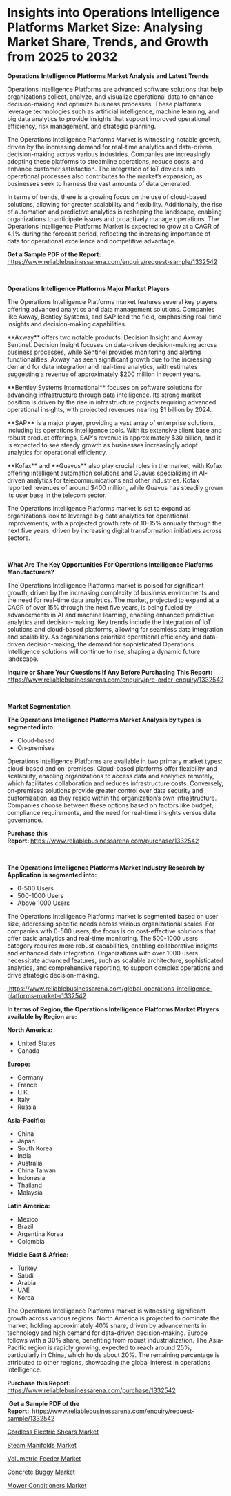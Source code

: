 <p><h1>Insights into Operations Intelligence Platforms Market Size: Analysing Market Share, Trends, and Growth from 2025 to 2032</h1></p><p><strong>Operations Intelligence Platforms Market Analysis and Latest Trends</strong></p>
<p><p>Operations Intelligence Platforms are advanced software solutions that help organizations collect, analyze, and visualize operational data to enhance decision-making and optimize business processes. These platforms leverage technologies such as artificial intelligence, machine learning, and big data analytics to provide insights that support improved operational efficiency, risk management, and strategic planning.</p><p>The Operations Intelligence Platforms Market is witnessing notable growth, driven by the increasing demand for real-time analytics and data-driven decision-making across various industries. Companies are increasingly adopting these platforms to streamline operations, reduce costs, and enhance customer satisfaction. The integration of IoT devices into operational processes also contributes to the market’s expansion, as businesses seek to harness the vast amounts of data generated.</p><p>In terms of trends, there is a growing focus on the use of cloud-based solutions, allowing for greater scalability and flexibility. Additionally, the rise of automation and predictive analytics is reshaping the landscape, enabling organizations to anticipate issues and proactively manage operations. The Operations Intelligence Platforms Market is expected to grow at a CAGR of 4.1% during the forecast period, reflecting the increasing importance of data for operational excellence and competitive advantage.</p></p>
<p><strong>Get a Sample PDF of the Report:&nbsp;</strong> <a href="https://www.reliablebusinessarena.com/enquiry/request-sample/1332542?utm_campaign=3546&utm_medium=2&utm_source=Github&utm_content=ia&utm_term=24032025&utm_id=operations-intelligence-platforms">https://www.reliablebusinessarena.com/enquiry/request-sample/1332542</a></p>
<p>&nbsp;</p>
<p><strong>Operations Intelligence Platforms Major Market Players</strong></p>
<p><p>The Operations Intelligence Platforms market features several key players offering advanced analytics and data management solutions. Companies like Axway, Bentley Systems, and SAP lead the field, emphasizing real-time insights and decision-making capabilities.</p><p>**Axway** offers two notable products: Decision Insight and Axway Sentinel. Decision Insight focuses on data-driven decision-making across business processes, while Sentinel provides monitoring and alerting functionalities. Axway has seen significant growth due to the increasing demand for data integration and real-time analytics, with estimates suggesting a revenue of approximately $200 million in recent years.</p><p>**Bentley Systems International** focuses on software solutions for advancing infrastructure through data intelligence. Its strong market position is driven by the rise in infrastructure projects requiring advanced operational insights, with projected revenues nearing $1 billion by 2024.</p><p>**SAP** is a major player, providing a vast array of enterprise solutions, including its operations intelligence tools. With its extensive client base and robust product offerings, SAP's revenue is approximately $30 billion, and it is expected to see steady growth as businesses increasingly adopt analytics for operational efficiency.</p><p>**Kofax** and **Guavus** also play crucial roles in the market, with Kofax offering intelligent automation solutions and Guavus specializing in AI-driven analytics for telecommunications and other industries. Kofax reported revenues of around $400 million, while Guavus has steadily grown its user base in the telecom sector.</p><p>The Operations Intelligence Platforms market is set to expand as organizations look to leverage big data analytics for operational improvements, with a projected growth rate of 10-15% annually through the next five years, driven by increasing digital transformation initiatives across sectors.</p></p>
<p>&nbsp;</p>
<p><strong>What Are The Key Opportunities For Operations Intelligence Platforms Manufacturers?</strong></p>
<p><p>The Operations Intelligence Platforms market is poised for significant growth, driven by the increasing complexity of business environments and the need for real-time data analytics. The market, projected to expand at a CAGR of over 15% through the next five years, is being fueled by advancements in AI and machine learning, enabling enhanced predictive analytics and decision-making. Key trends include the integration of IoT solutions and cloud-based platforms, allowing for seamless data integration and scalability. As organizations prioritize operational efficiency and data-driven decision-making, the demand for sophisticated Operations Intelligence solutions will continue to rise, shaping a dynamic future landscape.</p></p>
<p><strong>Inquire or Share Your Questions If Any Before Purchasing This Report:</strong> <a href="https://www.reliablebusinessarena.com/enquiry/pre-order-enquiry/1332542?utm_campaign=3546&utm_medium=2&utm_source=Github&utm_content=ia&utm_term=24032025&utm_id=operations-intelligence-platforms">https://www.reliablebusinessarena.com/enquiry/pre-order-enquiry/1332542</a></p>
<p>&nbsp;</p>
<p><strong>Market Segmentation</strong></p>
<p><strong>The Operations Intelligence Platforms Market Analysis by types is segmented into:</strong></p>
<p><ul><li>Cloud-based</li><li>On-premises</li></ul></p>
<p><p>Operations Intelligence Platforms are available in two primary market types: cloud-based and on-premises. Cloud-based platforms offer flexibility and scalability, enabling organizations to access data and analytics remotely, which facilitates collaboration and reduces infrastructure costs. Conversely, on-premises solutions provide greater control over data security and customization, as they reside within the organization’s own infrastructure. Companies choose between these options based on factors like budget, compliance requirements, and the need for real-time insights versus data governance.</p></p>
<p><strong>Purchase this Report:&nbsp;</strong><a href="https://www.reliablebusinessarena.com/purchase/1332542?utm_campaign=3546&utm_medium=2&utm_source=Github&utm_content=ia&utm_term=24032025&utm_id=operations-intelligence-platforms">https://www.reliablebusinessarena.com/purchase/1332542</a></p>
<p>&nbsp;</p>
<p><strong>The Operations Intelligence Platforms Market Industry Research by Application is segmented into:</strong></p>
<p><ul><li>0-500 Users</li><li>500-1000 Users</li><li>Above 1000 Users</li></ul></p>
<p><p>The Operations Intelligence Platforms market is segmented based on user size, addressing specific needs across various organizational scales. For companies with 0-500 users, the focus is on cost-effective solutions that offer basic analytics and real-time monitoring. The 500-1000 users category requires more robust capabilities, enabling collaborative insights and enhanced data integration. Organizations with over 1000 users necessitate advanced features, such as scalable architecture, sophisticated analytics, and comprehensive reporting, to support complex operations and drive strategic decision-making.</p></p>
<p><a href="https://www.reliablebusinessarena.com/global-operations-intelligence-platforms-market-r1332542?utm_campaign=3546&utm_medium=2&utm_source=Github&utm_content=ia&utm_term=24032025&utm_id=operations-intelligence-platforms">&nbsp;https://www.reliablebusinessarena.com/global-operations-intelligence-platforms-market-r1332542</a></p>
<p><strong>In terms of Region, the Operations Intelligence Platforms Market Players available by Region are:</strong></p>
<p>
    <p> <strong> North America: </strong>
        <ul>
            <li>United States</li>
            <li>Canada</li>
        </ul>
        </p> 
    <p> <strong> Europe: </strong>
        <ul>
            <li>Germany</li>
            <li>France</li>
            <li>U.K.</li>
            <li>Italy</li>
            <li>Russia</li>
        </ul>
        </p> 
    <p> <strong> Asia-Pacific: </strong>
        <ul>
            <li>China</li>
            <li>Japan</li>
            <li>South Korea</li>
            <li>India</li>
            <li>Australia</li>
            <li>China Taiwan</li>
            <li>Indonesia</li>
            <li>Thailand</li>
            <li>Malaysia</li>
        </ul>
        </p> 
    <p> <strong> Latin America: </strong>
        <ul>
            <li>Mexico</li>
            <li>Brazil</li>
            <li>Argentina Korea</li>
            <li>Colombia</li>
        </ul>
        </p> 
    <p> <strong> Middle East & Africa: </strong>
        <ul>
            <li>Turkey</li>
            <li>Saudi</li>
            <li>Arabia</li>
            <li>UAE</li>
            <li>Korea</li>
        </ul>
    </p>
    </p>
<p><p>The Operations Intelligence Platforms market is witnessing significant growth across various regions. North America is projected to dominate the market, holding approximately 40% share, driven by advancements in technology and high demand for data-driven decision-making. Europe follows with a 30% share, benefiting from robust industrialization. The Asia-Pacific region is rapidly growing, expected to reach around 25%, particularly in China, which holds about 20%. The remaining percentage is attributed to other regions, showcasing the global interest in operations intelligence.</p></p>
<p><strong>Purchase this Report: </strong><a href="https://www.reliablebusinessarena.com/purchase/1332542?utm_campaign=3546&utm_medium=2&utm_source=Github&utm_content=ia&utm_term=24032025&utm_id=operations-intelligence-platforms">https://www.reliablebusinessarena.com/purchase/1332542</a></p>
<p>&nbsp;<strong>Get a Sample PDF of the Report:&nbsp;&nbsp;</strong><a href="https://www.reliablebusinessarena.com/enquiry/request-sample/1332542?utm_campaign=3546&utm_medium=2&utm_source=Github&utm_content=ia&utm_term=24032025&utm_id=operations-intelligence-platforms">https://www.reliablebusinessarena.com/enquiry/request-sample/1332542</a></p>
<p><strong></strong></p>
<p><p><a href="https://www.linkedin.com/pulse/global-cordless-electric-shears-market-future-trends-segment-analysis-peeze?utm_campaign=3546&utm_medium=2&utm_source=Github&utm_content=ia&utm_term=24032025&utm_id=operations-intelligence-platforms">Cordless Electric Shears Market</a></p><p><a href="https://www.linkedin.com/pulse/steam-manifolds-market-analysis-application-sale-volume-share-pk3xe?utm_campaign=3546&utm_medium=2&utm_source=Github&utm_content=ia&utm_term=24032025&utm_id=operations-intelligence-platforms">Steam Manifolds Market</a></p><p><a href="https://www.linkedin.com/pulse/projected-volumetric-feeder-market-growth-88-cagr-from-2025-2032-ozvoe?utm_campaign=3546&utm_medium=2&utm_source=Github&utm_content=ia&utm_term=24032025&utm_id=operations-intelligence-platforms">Volumetric Feeder Market</a></p><p><a href="https://www.linkedin.com/pulse/future-growth-trends-concrete-buggy-market-forecasted-64-cagr-7lywe?utm_campaign=3546&utm_medium=2&utm_source=Github&utm_content=ia&utm_term=24032025&utm_id=operations-intelligence-platforms">Concrete Buggy Market</a></p><p><a href="https://www.linkedin.com/pulse/mower-conditionersmarkets-91-cagr-analysis-projecting-extraordinary-r3kae?utm_campaign=3546&utm_medium=2&utm_source=Github&utm_content=ia&utm_term=24032025&utm_id=operations-intelligence-platforms">Mower Conditioners Market</a></p></p>